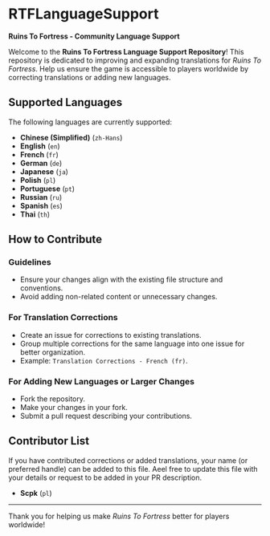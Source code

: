 # RTFLanguageSupport
**Ruins To Fortress - Community Language Support**

Welcome to the **Ruins To Fortress Language Support Repository**! This repository is dedicated to improving and expanding translations for *Ruins To Fortress*. Help us ensure the game is accessible to players worldwide by correcting translations or adding new languages.

## Supported Languages
The following languages are currently supported:
- **Chinese (Simplified)** (`zh-Hans`)
- **English** (`en`)
- **French** (`fr`)
- **German** (`de`)
- **Japanese** (`ja`)
- **Polish** (`pl`)
- **Portuguese** (`pt`)
- **Russian** (`ru`)
- **Spanish** (`es`)
- **Thai** (`th`)

## How to Contribute
### Guidelines
- Ensure your changes align with the existing file structure and conventions.
- Avoid adding non-related content or unnecessary changes.
  
### For Translation Corrections
- Create an issue for corrections to existing translations.
- Group multiple corrections for the same language into one issue for better organization.
- Example: `Translation Corrections - French (fr)`.

### For Adding New Languages or Larger Changes
- Fork the repository.
- Make your changes in your fork.
- Submit a pull request describing your contributions.

## Contributor List
If you have contributed corrections or added translations, your name (or preferred handle) can be added to this file. Aeel free to update this file with your details or request to be added in your PR description.

- **Scpk** (`pl`)

---

Thank you for helping us make *Ruins To Fortress* better for players worldwide!
